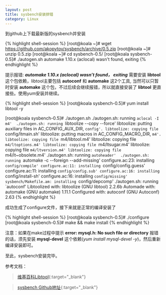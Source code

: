 ```yaml
---
layout: post
title: sysbench安装排错
category: Linux
---
```


到github上下载最新版的sysbench并安装

{% highlight shell-session %}
[root@koala ~]# wget https://github.com/akopytov/sysbench/archive/0.5.zip
[root@koala ~]# unzip 0.5.zip
[root@koala ~]# cd sysbench-0.5/
[root@koala sysbench-0.5]# ./autogen.sh 
automake 1.10.x (aclocal) wasn't found, exiting
{% endhighlight %}

提示报错: ***automake 1.10.x (aclocal) wasn’t found， exiting***
需要安装 **libtool** 这个包依赖，libtool主要包括 **autoconf** 和 **automake** 这2个工具, 当然可以只暂时安装 **automake** 这个包，不过后续会继续报错，所以就直接安装了 **libtool** 更直接些。使用yum安装并继续。

{% highlight shell-session %}
[root@koala sysbench-0.5]# yum install libtool -y

[root@koala sysbench-0.5]# ./autogen.sh 
./autogen.sh: running `aclocal -I m4' 
./autogen.sh: running `libtoolize --copy --force' 
libtoolize: putting auxiliary files in AC_CONFIG_AUX_DIR, `config'.
libtoolize: copying file `config/ltmain.sh'
libtoolize: putting macros in AC_CONFIG_MACRO_DIR, `m4'.
libtoolize: copying file `m4/libtool.m4'
libtoolize: copying file `m4/ltoptions.m4'
libtoolize: copying file `m4/ltsugar.m4'
libtoolize: copying file `m4/ltversion.m4'
libtoolize: copying file `m4/lt~obsolete.m4'
./autogen.sh: running `autoheader' 
./autogen.sh: running `automake -c --foreign --add-missing' 
configure.ac:23: installing `config/compile'
configure.ac:11: installing `config/config.guess'
configure.ac:11: installing `config/config.sub'
configure.ac:16: installing `config/install-sh'
configure.ac:16: installing `config/missing'
sysbench/Makefile.am: installing `config/depcomp'
./autogen.sh: running `autoconf' 
Libtoolized with: libtoolize (GNU libtool) 2.2.6b
Automade with: automake (GNU automake) 1.11.1
Configured with: autoconf (GNU Autoconf) 2.63
{% endhighlight %}

成功生成了configure文件，接下来就是正常的编译安装了

{% highlight shell-session %}
[root@koala sysbench-0.5]# ./configure
[root@koala sysbench-0.5]# make && make install
{% endhighlight %}

注意：如果在make过程中提示 **error: mysql.h: No such file or directory** 报错的话，须先安装 **mysql-devel** 这个依赖(*yum install mysql-devel -y*)，然后重新编译安装即可。

至此，sysbench安装完毕。


参考文档：

> [维基百科Libtool](http://zh.wikipedia.org/wiki/Libtool){:target="_blank"}

> [sysbench Github地址](https://github.com/akopytov/sysbench){:target="_blank"}

